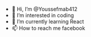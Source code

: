 - 👋 Hi, I’m @Youssefmab412
- 👀 I’m interested in coding
- 🌱 I’m currently learning React
- 📫 How to reach me facebook

<!---
Youssefmab412/Youssefmab412 is a ✨ special ✨ repository because its `README.md` (this file) appears on your GitHub profile.
You can click the Preview link to take a look at your changes.
--->
